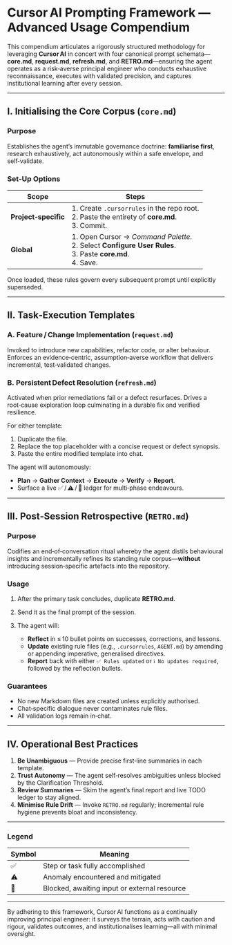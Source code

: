 # Cursor AI Prompting Framework — Advanced Usage Compendium

This compendium articulates a rigorously structured methodology for leveraging **Cursor AI** in concert with four canonical prompt schemata—**core.md**, **request.md**, **refresh.md**, and **RETRO.md**—ensuring the agent operates as a risk‑averse principal engineer who conducts exhaustive reconnaissance, executes with validated precision, and captures institutional learning after every session.

---

## I. Initialising the Core Corpus (`core.md`)

### Purpose

Establishes the agent’s immutable governance doctrine: **familiarise first**, research exhaustively, act autonomously within a safe envelope, and self‑validate.

### Set‑Up Options

| Scope                | Steps                                                                                                           |
| -------------------- | --------------------------------------------------------------------------------------------------------------- |
| **Project‑specific** | 1. Create `.cursorrules` in the repo root.<br>2. Paste the entirety of **core.md**.<br>3. Commit.               |
| **Global**           | 1. Open Cursor → *Command Palette*.<br>2. Select **Configure User Rules**.<br>3. Paste **core.md**.<br>4. Save. |

Once loaded, these rules govern every subsequent prompt until explicitly superseded.

---

## II. Task‑Execution Templates

### A. Feature / Change Implementation (`request.md`)

Invoked to introduce new capabilities, refactor code, or alter behaviour. Enforces an evidence‑centric, assumption‑averse workflow that delivers incremental, test‑validated changes.

### B. Persistent Defect Resolution (`refresh.md`)

Activated when prior remediations fail or a defect resurfaces. Drives a root‑cause exploration loop culminating in a durable fix and verified resilience.

For either template:

1. Duplicate the file.
2. Replace the top placeholder with a concise request or defect synopsis.
3. Paste the entire modified template into chat.

The agent will autonomously:

* **Plan** → **Gather Context** → **Execute** → **Verify** → **Report**.
* Surface a live ✅ / ⚠️ / 🚧 ledger for multi‑phase endeavours.

---

## III. Post‑Session Retrospective (`RETRO.md`)

### Purpose

Codifies an end‑of‑conversation ritual whereby the agent distils behavioural insights and incrementally refines its standing rule corpus—**without** introducing session‑specific artefacts into the repository.

### Usage

1. After the primary task concludes, duplicate **RETRO.md**.
2. Send it as the final prompt of the session.
3. The agent will:

   * **Reflect** in ≤ 10 bullet points on successes, corrections, and lessons.
   * **Update** existing rule files (e.g., `.cursorrules`, `AGENT.md`) by amending or appending imperative, generalised directives.
   * **Report** back with either `✅ Rules updated` or `ℹ️ No updates required`, followed by the reflection bullets.

### Guarantees

* No new Markdown files are created unless explicitly authorised.
* Chat‑specific dialogue never contaminates rule files.
* All validation logs remain in‑chat.

---

## IV. Operational Best Practices

1. **Be Unambiguous** — Provide precise first‑line summaries in each template.
2. **Trust Autonomy** — The agent self‑resolves ambiguities unless blocked by the Clarification Threshold.
3. **Review Summaries** — Skim the agent’s final report and live TODO ledger to stay aligned.
4. **Minimise Rule Drift** — Invoke `RETRO.md` regularly; incremental rule hygiene prevents bloat and inconsistency.

---

### Legend

| Symbol | Meaning                                      |
| ------ | -------------------------------------------- |
| ✅      | Step or task fully accomplished              |
| ⚠️     | Anomaly encountered and mitigated            |
| 🚧     | Blocked, awaiting input or external resource |

---

By adhering to this framework, Cursor AI functions as a continually improving principal engineer: it surveys the terrain, acts with caution and rigour, validates outcomes, and institutionalises learning—all with minimal oversight.
